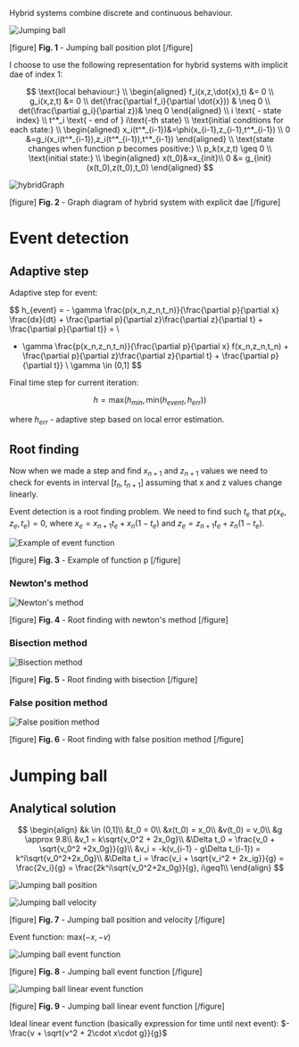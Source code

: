 Hybrid systems combine discrete and continuous behaviour. 

![Jumping ball](https://drive.google.com/uc?id=1ETGtiuYoQsYSqXzSEIl4FnmSJCcIdVG5 "Jumping ball")

[figure]
**Fig. 1** - Jumping ball position plot
[/figure]

I choose to use the following representation for hybrid systems with implicit dae of index 1:

$$
\text{local behaviour:} \\
\begin{aligned}
f_i(x,z,\dot{x},t) &= 0 \\
g_i(x,z,t) &= 0 \\
det(\frac{\partial f_i}{\partial \dot{x}}) & \neq 0 \\
det(\frac{\partial g_i}{\partial z})& \neq 0
\end{aligned} \\
i \text{ - state index} \\
t^*_i \text{ - end of } i\text{-th state} \\
\text{initial conditions for each state:} \\
\begin{aligned}
x_i(t^*_{i-1})&=\phi(x_{i-1},z_{i-1},t^*_{i-1}) \\
0 &=g_i(x_i(t^*_{i-1}),z_i(t^*_{i-1}),t^*_{i-1})
\end{aligned} \\
\text{state changes when function p becomes positive:} \\
p_k(x,z,t) \geq 0 \\
\text{initial state:} \\
\begin{aligned}
x(t_0)&=x_{init}\\
0 &= g_{init}(x(t_0),z(t_0),t_0)
\end{aligned}
$$

![hybridGraph](https://drive.google.com/uc?id=1K1ZWsiMyO6JJU_G935Vbk-D8_OmY2cPU "hybridGraph")

[figure]
**Fig. 2** - Graph diagram of hybrid system with explicit dae
[/figure]

# Event detection

## Adaptive step

Adaptive step for event: 

$$
h_{event} = - \gamma \frac{p(x_n,z_n,t_n)}{\frac{\partial p}{\partial x} \frac{dx}{dt} + \frac{\partial p}{\partial z}\frac{\partial z}{\partial t}  +  \frac{\partial p}{\partial t}} = \\ 
- \gamma \frac{p(x_n,z_n,t_n)}{\frac{\partial p}{\partial x} f(x_n,z_n,t_n) + \frac{\partial p}{\partial z}\frac{\partial z}{\partial t} + \frac{\partial p}{\partial t}} \\
\gamma \in (0,1]
$$

Final time step for current iteration:

$$
h = \text{max}(h_{min},\text{min}(h_{event},h_{err}))
$$

where $h_{err}$ - adaptive step based on local error estimation.

## Root finding

Now when we made a step and find $x_{n+1}$ and $z_{n+1}$ values we need to check for events in interval $[t_n,t_{n+1}]$ assuming that x and z values change linearly.

Event detection is a root finding problem. We need to find such $t_e$ that $p(x_e,z_e,t_e) = 0$, where $x_e = x_{n+1} t_e + x_n (1 - t_e)$ and $z_e = z_{n+1} t_e + z_n (1 - t_e)$.

![Example of event function](https://drive.google.com/uc?id=1UffgmwQ2dzEXGX71WBA4dcaVngPqoiNi "Event function")

[figure]
**Fig. 3** - Example of function p
[/figure]

### Newton's method

![Newton's method](https://drive.google.com/uc?id=1yDTGMO6MMe3PbnJ5lgV0g717wMERqE3n "Newton's method")

[figure]
**Fig. 4** - Root finding with newton's method
[/figure]

### Bisection method

![Bisection method](https://drive.google.com/uc?id=1G9L-dL1SZK3YGa0qJKqJytrb_bJBHg0f "Bisection method")

[figure]
**Fig. 5** - Root finding with bisection
[/figure]

### False position method

![False position method](https://drive.google.com/uc?id=1y3KmtJ6C_9TfTcxtPsLeIHWQsRbtR1JO "False position method")

[figure]
**Fig. 6** - Root finding with false position method
[/figure]

# Jumping ball

## Analytical solution

$$
\begin{align}
&k \in (0,1]\\
&t_0 = 0\\
&x(t_0) = x_0\\
&v(t_0) = v_0\\
&g \approx 9.8\\
&v_1 = k\sqrt{v_0^2 + 2x_0g}\\
&\Delta t_0 = \frac{v_0 + \sqrt{v_0^2 +2x_0g}}{g}\\
&v_i = -k(v_{i-1} - g\Delta t_{i-1}) = k^i\sqrt{v_0^2+2x_0g}\\
&\Delta t_i = \frac{v_i + \sqrt{v_i^2 + 2x_ig}}{g} = \frac{2v_i}{g} = \frac{2k^i\sqrt{v_0^2+2x_0g}}{g}, i\geq1\\
\end{align}
$$

![Jumping ball position](https://drive.google.com/uc?id=1ETGtiuYoQsYSqXzSEIl4FnmSJCcIdVG5 "Jumping ball position")

![Jumping ball velocity](https://drive.google.com/uc?id=1cU5HVLv1HJGvYTvDemgJfIviuNzH7hkn "Jumping ball velocity")

[figure]
**Fig. 7** - Jumping ball position and velocity
[/figure]

Event function: $\text{max}(-x,-v)$

![Jumping ball event function](https://drive.google.com/uc?id=1QVKMzVYXG-kVuq16fKjDUFFd-GuM4I0w "Event function for jumping ball")

[figure]
**Fig. 8** - Jumping ball event function
[/figure]

![Jumping ball linear event function](https://drive.google.com/uc?id=1rQ4aqaNycETLU_TobDNk9TWDFdCINuwK "Linear event function for jumping ball")

[figure]
**Fig. 9** - Jumping ball linear event function
[/figure]

Ideal linear event function (basically expression for time until next event): $- \frac{v + \sqrt{v^2 + 2\cdot x\cdot g}}{g}$
